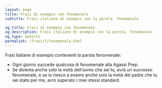 ```yaml
---
layout: page
title: Frasi di esempio con fenomenale 
subtitle: Frasi italiane di esempio con la parola  fenomenale

og_title: Frasi di esempio con fenomenale 
og_description: Frasi italiane di esempio con la parola  fenomenale
og_type: website
permalink: /frasi/f/fenomenale.html
---
```


Frasi italiane di esempio contenenti la parola fenomenale:


- Ogni giorno succede qualcosa di fenomenale alla Agassi Prep.
- Se diventa anche solo la metà dell’uomo che sei tu, avrà un successo fenomenale, e se io riesco a essere anche solo la metà del padre che tu sei stato per me, avrò superato i miei stessi standard.

